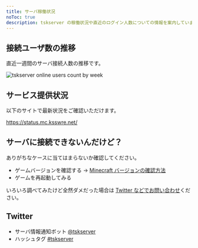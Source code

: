 ```yaml
---
title: サーバ稼働状況
noToc: true
description: tskserver の稼働状況や直近のログイン人数についての情報を案内しています。
---
```


## 接続ユーザ数の推移
直近一週間のサーバ接続人数の推移です。

![tskserver online users count by week](https://graph.ksswre.net/tskserver)

## サービス提供状況
以下のサイトで最新状況をご確認いただけます。

<https://status.mc.ksswre.net/>

## サーバに接続できないんだけど？
ありがちなケースに当てはまらないか確認してください。

- ゲームバージョンを確認する → [Minecraft バージョンの確認方法](/introduction/prepare)
- ゲームを再起動してみる

いろいろ調べてみたけど全然ダメだった場合は [Twitter などでお問い合わせ](https://twitter.com/intent/tweet?text=@k5342%20tskserver%20%E7%B9%8B%E3%81%92%E3%81%AA%E3%81%84%E3%82%93%E3%81%A0%E3%81%91%E3%81%A9%EF%BC%9F)ください。

## Twitter
* サーバ情報通知ボット [@tskserver](https://twitter.com/tskserver)
* ハッシュタグ [#tskserver](https://twitter.com/search?f=tweets&vertical=default&q=%23tskserver)

